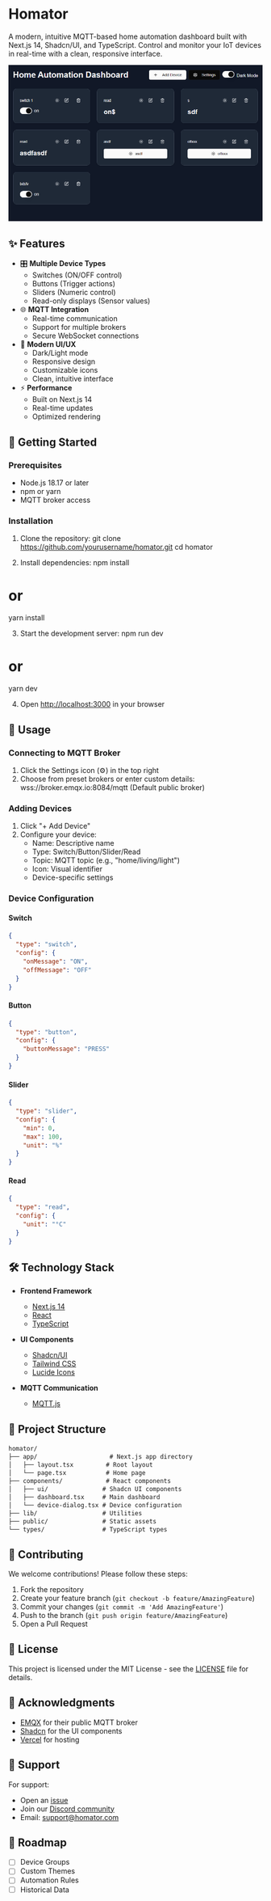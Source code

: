 # Homator

A modern, intuitive MQTT-based home automation dashboard built with Next.js 14, Shadcn/UI, and TypeScript. Control and monitor your IoT devices in real-time with a clean, responsive interface.

![Homator Dashboard](public/dashboard-preview.png)

## ✨ Features

- 🎛️ **Multiple Device Types**
  - Switches (ON/OFF control)
  - Buttons (Trigger actions)
  - Sliders (Numeric control)
  - Read-only displays (Sensor values)
- 🌐 **MQTT Integration**
  - Real-time communication
  - Support for multiple brokers
  - Secure WebSocket connections
- 🎨 **Modern UI/UX**
  - Dark/Light mode
  - Responsive design
  - Customizable icons
  - Clean, intuitive interface
- ⚡ **Performance**
  - Built on Next.js 14
  - Real-time updates
  - Optimized rendering

## 🚀 Getting Started

### Prerequisites

- Node.js 18.17 or later
- npm or yarn
- MQTT broker access

### Installation

1. Clone the repository:
git clone https://github.com/yourusername/homator.git
cd homator

2. Install dependencies:
npm install
# or
yarn install

3. Start the development server:
npm run dev
# or
yarn dev

4. Open [http://localhost:3000](http://localhost:3000) in your browser

## 📱 Usage

### Connecting to MQTT Broker

1. Click the Settings icon (⚙️) in the top right
2. Choose from preset brokers or enter custom details:
   wss://broker.emqx.io:8084/mqtt  (Default public broker)

### Adding Devices

1. Click "+ Add Device"
2. Configure your device:
   - Name: Descriptive name
   - Type: Switch/Button/Slider/Read
   - Topic: MQTT topic (e.g., "home/living/light")
   - Icon: Visual identifier
   - Device-specific settings

### Device Configuration

#### Switch
```json
{
  "type": "switch",
  "config": {
    "onMessage": "ON",
    "offMessage": "OFF"
  }
}
```

#### Button
```json
{
  "type": "button",
  "config": {
    "buttonMessage": "PRESS"
  }
}
```

#### Slider
```json
{
  "type": "slider",
  "config": {
    "min": 0,
    "max": 100,
    "unit": "%"
  }
}
```

#### Read
```json
{
  "type": "read",
  "config": {
    "unit": "°C"
  }
}
```

## 🛠️ Technology Stack

- **Frontend Framework**
  - [Next.js 14](https://nextjs.org/)
  - [React](https://reactjs.org/)
  - [TypeScript](https://www.typescriptlang.org/)

- **UI Components**
  - [Shadcn/UI](https://ui.shadcn.com/)
  - [Tailwind CSS](https://tailwindcss.com/)
  - [Lucide Icons](https://lucide.dev/)

- **MQTT Communication**
  - [MQTT.js](https://github.com/mqttjs/MQTT.js)

## 📁 Project Structure
```
homator/
├── app/                    # Next.js app directory
│   ├── layout.tsx         # Root layout
│   └── page.tsx           # Home page
├── components/            # React components
│   ├── ui/               # Shadcn UI components
│   ├── dashboard.tsx     # Main dashboard
│   └── device-dialog.tsx # Device configuration
├── lib/                  # Utilities
├── public/               # Static assets
└── types/                # TypeScript types
```
## 🤝 Contributing

We welcome contributions! Please follow these steps:

1. Fork the repository
2. Create your feature branch (`git checkout -b feature/AmazingFeature`)
3. Commit your changes (`git commit -m 'Add AmazingFeature'`)
4. Push to the branch (`git push origin feature/AmazingFeature`)
5. Open a Pull Request

## 📝 License

This project is licensed under the MIT License - see the [LICENSE](LICENSE) file for details.

## 🙏 Acknowledgments

- [EMQX](https://www.emqx.io/) for their public MQTT broker
- [Shadcn](https://twitter.com/shadcn) for the UI components
- [Vercel](https://vercel.com) for hosting

## 💬 Support

For support:
- Open an [issue](https://github.com/yourusername/homator/issues)
- Join our [Discord community](https://discord.gg/yourdiscord)
- Email: support@homator.com

## 🔮 Roadmap

- [ ] Device Groups
- [ ] Custom Themes
- [ ] Automation Rules
- [ ] Historical Data